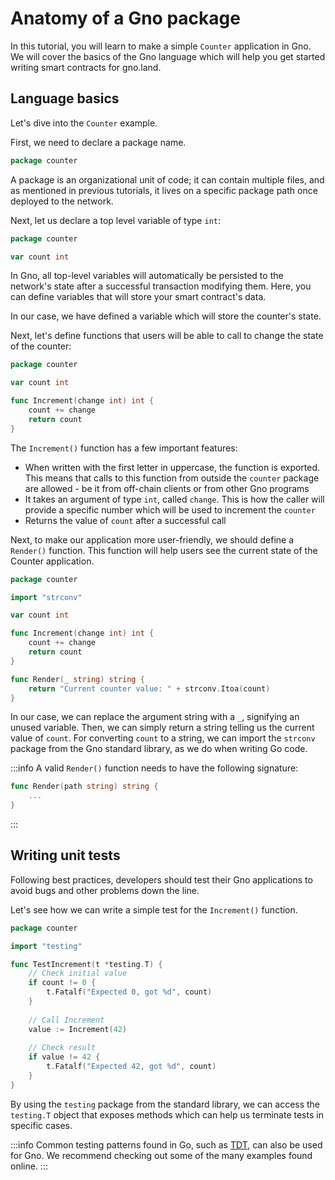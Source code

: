 # Anatomy of a Gno package

In this tutorial, you will learn to make a simple `Counter` application in
Gno. We will cover the basics of the Gno language which will help you get
started writing smart contracts for gno.land.

## Language basics

Let's dive into the `Counter` example.

First, we need to declare a package name.

```go
package counter
```

A package is an organizational unit of code; it can contain multiple files, and
as mentioned in previous tutorials, it lives on a specific package path once
deployed to the network. 

Next, let us declare a top level variable of type `int`:

```go
package counter

var count int
```

In Gno, all top-level variables will automatically be persisted to the network's
state after a successful transaction modifying them. Here, you can define
variables that will store your smart contract's data. 

In our case, we have defined a variable which will store the counter's state.

Next, let's define functions that users will be able to call to change the state
of the counter:

```go
package counter

var count int

func Increment(change int) int {
	count += change
	return count
}
```

The `Increment()` function has a few important features:
- When written with the first letter in uppercase, the function is
  exported. This means that calls to this function from outside the `counter`
  package are allowed - be it from off-chain clients or from other Gno programs
- It takes an argument of type `int`, called `change`. This is how the caller
  will provide a specific number which will be used to increment the `counter`
- Returns the value of `count` after a successful call 

Next, to make our application more user-friendly, we should define a `Render()`
function. This function will help users see the current state of the Counter
application.

```go gno path=counter.gno run_expr=println(Render(""))
package counter

import "strconv"

var count int

func Increment(change int) int {
	count += change
	return count
}

func Render(_ string) string {
	return "Current counter value: " + strconv.Itoa(count)
}
```

In our case, we can replace the argument string with a `_`, signifying an unused
variable. Then, we can simply return a string telling us the current value of
`count`. For converting `count` to a string, we can import the `strconv` package
from the Gno standard library, as we do when writing Go code.

:::info
A valid `Render()` function needs to have the following signature:
```go
func Render(path string) string {
	...
}
```
:::

## Writing unit tests

Following best practices, developers should test their Gno applications to avoid
bugs and other problems down the line. 

Let's see how we can write a simple test for the `Increment()` function.

```go gno path=counter_test.gno depends_on=counter.gno
package counter

import "testing"

func TestIncrement(t *testing.T) {
	// Check initial value
	if count != 0 {
		t.Fatalf("Expected 0, got %d", count)
	}
	
	// Call Increment 
	value := Increment(42)
	
	// Check result
	if value != 42 {
		t.Fatalf("Expected 42, got %d", count)
	}
}
```

By using the `testing` package from the standard library, we can access the
`testing.T` object that exposes methods which can help us terminate tests in specific cases. 

:::info 
Common testing patterns found in Go, such as [TDT](https://go.dev/wiki/TableDrivenTests),
can also be used for Gno. We recommend checking out some of the many examples 
found online.
:::
